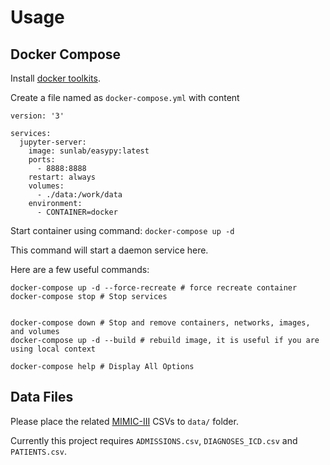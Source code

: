 # Usage

## Docker Compose

Install [docker toolkits](https://docs.docker.com/docker-for-mac/install/).

Create a file named as `docker-compose.yml` with content

```
version: '3'

services:
  jupyter-server:
    image: sunlab/easypy:latest
    ports:
      - 8888:8888
    restart: always
    volumes:
      - ./data:/work/data
    environment:
      - CONTAINER=docker

```

Start container using command: `docker-compose up -d`

This command will start a daemon service here.

Here are a few useful commands:

```
docker-compose up -d --force-recreate # force recreate container
docker-compose stop # Stop services


docker-compose down # Stop and remove containers, networks, images, and volumes
docker-compose up -d --build # rebuild image, it is useful if you are using local context

docker-compose help # Display All Options
```



## Data Files

Please place the related [MIMIC-III](https://mimic.physionet.org/gettingstarted/dbsetup/) CSVs to `data/` folder.

Currently this project requires `ADMISSIONS.csv`, `DIAGNOSES_ICD.csv` and `PATIENTS.csv`.




